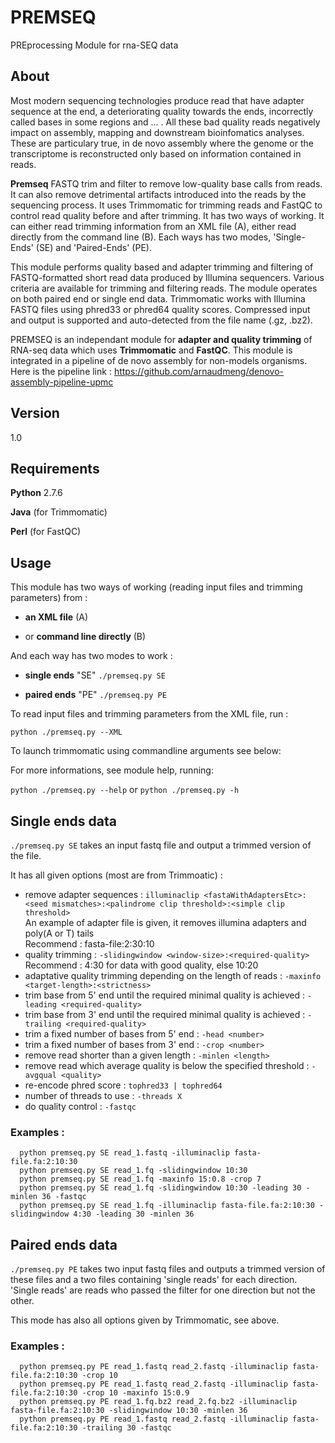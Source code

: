 # PREMSEQ

PREprocessing Module for rna-SEQ data

## About
   Most modern sequencing technologies produce read that have adapter sequence at the end, a deteriorating quality towards the ends, incorrectly called bases in some regions and ... . All these bad quality reads negatively impact on assembly, mapping and downstream bioinfomatics analyses. These are particulary true, in de novo assembly where the genome or the transcriptome is reconstructed only based on information contained in reads.


   **Premseq** FASTQ trim and filter to remove low-quality base calls from reads. It can also remove detrimental artifacts introduced into the reads by the sequencing process. It uses Trimmomatic for trimming reads and FastQC to control read quality before and after trimming. It has two ways of working. It can either read trimming information from an XML file (A), either read  directly from the command line (B). Each ways has two modes, 'Single-Ends' (SE) and 'Paired-Ends' (PE).

 This module performs quality based and adapter trimming and filtering of FASTQ-formatted short read data produced by Illumina sequencers. Various criteria are available for trimming and filtering reads. The module operates on both paired end or single end data. Trimmomatic works with Illumina FASTQ files using phred33 or phred64 quality scores. Compressed input and output is supported and auto-detected from the file name (.gz, .bz2).

   PREMSEQ is an independant module for **adapter and quality trimming** of RNA-seq data which uses **Trimmomatic** and **FastQC**. This module is integrated in a pipeline of de novo assembly for non-models organisms. Here is the pipeline link : https://github.com/arnaudmeng/denovo-assembly-pipeline-upmc


## Version
1.0

## Requirements

**Python** 2.7.6

**Java** (for Trimmomatic) 

**Perl** (for FastQC)

## Usage

This module has two ways of working (reading input files and trimming parameters) from : 

- **an XML file** (A)
      
- or **command line directly** (B)


And each way has two modes to work :

- **single ends** "SE" `./premseq.py SE` 
     
- **paired ends** "PE" `./premseq.py PE`


To read input files and trimming parameters from the XML file, run :

`python ./premseq.py --XML`


To launch trimmomatic using commandline arguments see below:

   For more informations, see module help, running:

`python ./premseq.py --help`            or        `python ./premseq.py -h`
      
      
## Single ends data

`./premseq.py SE` takes an input fastq file and output a trimmed version of the file. 

It has all given options (most are from Trimmoatic) :

- remove adapter sequences : `illuminaclip <fastaWithAdaptersEtc>:<seed mismatches>:<palindrome clip threshold>:<simple clip threshold>`   
An example of adapter file is given, it removes illumina adapters and poly(A or T) tails  
      Recommend : fasta-file:2:30:10
- quality trimming : `-slidingwindow <window-size>:<required-quality>`   
      Recommend : 4:30 for data with good quality, else 10:20
- adaptative quality trimming depending on the length of reads : `-maxinfo <target-length>:<strictness>`
- trim base from 5' end until the required minimal quality is achieved : `-leading <required-quality>`
- trim base from 3' end until the required minimal quality is achieved : `-trailing <required-quality>`
- trim a fixed number of bases from 5' end : `-head <number>`
- trim a fixed number of bases from 3' end : `-crop <number>`
- remove read shorter than a given length : `-minlen <length>`
- remove read which average quality is below the specified threshold : `-avgqual <quality>`
- re-encode phred score : `tophred33 | tophred64`
- number of threads to use : `-threads X`
- do quality control : `-fastqc`


### Examples :

      python premseq.py SE read_1.fastq -illuminaclip fasta-file.fa:2:10:30
      python premseq.py SE read_1.fq -slidingwindow 10:30
      python premseq.py SE read_1.fq -maxinfo 15:0.8 -crop 7
      python premseq.py SE read_1.fq -slidingwindow 10:30 -leading 30 -minlen 36 -fastqc
      python premseq.py SE read_1.fq -illuminaclip fasta-file.fa:2:10:30 -slidingwindow 4:30 -leading 30 -minlen 36
      
      
## Paired ends data

`./premseq.py PE` takes two input fastq files and outputs a trimmed version of these files and a two files containing 'single reads' for each direction. 'Single reads' are reads who passed the filter for one direction but not the other. 

This mode has also all options given by Trimmomatic, see above.

### Examples :

      python premseq.py PE read_1.fastq read_2.fastq -illuminaclip fasta-file.fa:2:10:30 -crop 10
      python premseq.py PE read_1.fastq read_2.fastq -illuminaclip fasta-file.fa:2:10:30 -crop 10 -maxinfo 15:0.9
      python premseq.py PE read_1.fq.bz2 read_2.fq.bz2 -illuminaclip fasta-file.fa:2:10:30 -slidingwindow 10:30 -minlen 36
      python premseq.py PE read_1.fastq read_2.fastq -illuminaclip fasta-file.fa:2:10:30 -trailing 30 -fastqc
